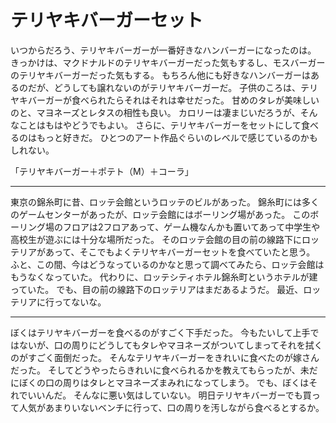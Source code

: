 # テリヤキバーガーセット

いつからだろう、テリヤキバーガーが一番好きなハンバーガーになったのは。
きっかけは、マクドナルドのテリヤキバーガーだった気もするし、モスバーガーのテリヤキバーガーだった気もする。
もちろん他にも好きなハンバーガーはあるのだが、どうしても譲れないのがテリヤキバーガーだ。
子供のころは、テリヤキバーガーが食べられたらそれはそれは幸せだった。
甘めのタレが美味しいのと、マヨネーズとレタスの相性も良い。
カロリーは凄まじいだろうが、そんなことはもはやどうでもよい。
さらに、テリヤキバーガーをセットにして食べるのはもっと好きだ。
ひとつのアート作品ぐらいのレベルで感じているのかもしれない。

「テリヤキバーガー＋ポテト（M）＋コーラ」

---

東京の錦糸町に昔、ロッテ会館というロッテのビルがあった。
錦糸町には多くのゲームセンターがあったが、ロッテ会館にはボーリング場があった。
このボーリング場のフロアは2フロアあって、ゲーム機なんかも置いてあって中学生や高校生が遊ぶには十分な場所だった。
そのロッテ会館の目の前の線路下にロッテリアがあって、そこでもよくテリヤキバーガーセットを食べていたと思う。
ふと、この間、今はどうなっているのかなと思って調べてみたら、ロッテ会館はもうなくなっていた。
代わりに、ロッテシティホテル錦糸町というホテルが建っていた。
でも、目の前の線路下のロッテリアはまだあるようだ。
最近、ロッテリアに行ってないな。

---

ぼくはテリヤキバーガーを食べるのがすごく下手だった。
今もたいして上手ではないが、口の周りにどうしてもタレやマヨネーズがついてしまってそれを拭くのがすごく面倒だった。
そんなテリヤキバーガーをきれいに食べたのが嫁さんだった。
そしてどうやったらきれいに食べられるかを教えてもらったが、未だにぼくの口の周りはタレとマヨネーズまみれになってしまう。
でも、ぼくはそれでいいんだ。
そんなに悪い気はしていない。
明日テリヤキバーガーでも買って人気があまりいないベンチに行って、口の周りを汚しながら食べるとするか。